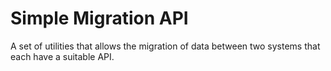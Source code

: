 # Simple Migration API

A set of utilities that allows the migration of data between two systems that each have a suitable API.

